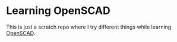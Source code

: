 # Learning OpenSCAD

This is just a scratch repo where I try different things while learning [OpenSCAD](https://www.openscad.org/).
